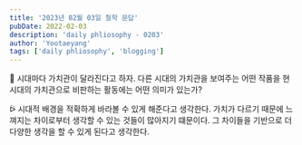 ```yaml
---
title: '2023년 02월 03일 철학 문답'
pubDate: 2022-02-03
description: 'daily phliosophy - 0203'
author: 'Yootaeyang'
tags: ['daily phliosophy', 'blogging']
---
```


🤔 시대마다 가치관이 달라진다고 하자. 다른 시대의 가치관을 보여주는 어떤 작품을 현 시대의 가치관으로 비판하는 활동에는 어떤 의미가 있는가?

ᐖ 시대적 배경을 적확하게 바라볼 수 있게 해준다고 생각한다. 가치가 다르기 때문에 느껴지는 차이로부터 생각할 수 있는 것들이 많아지기 떄문이다. 그 차이들을 기반으로 더 다양한 생각을 할 수 있게 된다고 생각한다.
